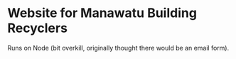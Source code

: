 # Website for Manawatu Building Recyclers

Runs on Node (bit overkill, originally thought there would be an email form).
